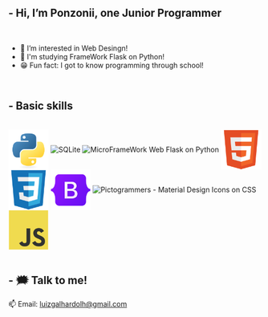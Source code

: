 ## - Hi, I’m Ponzonii, one Junior Programmer
<br>

- 👀 I’m interested in Web Desingn!
- 🌱 I'm studying FrameWork Flask on Python!
- 😁 Fun fact: I got to know programming through school!

<br>

## - Basic skills
<br>
<div style="display: inline_block">
  <img align="center" alt="Python" height="80" width="80" src="https://raw.githubusercontent.com/devicons/devicon/ca28c779441053191ff11710fe24a9e6c23690d6/icons/python/python-original.svg" >
  <img align="center" alt="SQLite" height="80" width="80" src="https://api.nuget.org/v3-flatcontainer/sqlite.redist/3.8.4.2/icon">
  <img align="center" alt="MicroFrameWork Web Flask on Python" height="80" width="180" src="https://flask.palletsprojects.com/en/stable/_images/flask-horizontal.png">
  <img align="center" alt="HTML" height="80" width="80" src="https://raw.githubusercontent.com/devicons/devicon/ca28c779441053191ff11710fe24a9e6c23690d6/icons/html5/html5-original.svg">
  <img align="center" alt="CSS" height="80" width="80" src="https://raw.githubusercontent.com/devicons/devicon/ca28c779441053191ff11710fe24a9e6c23690d6/icons/css3/css3-original.svg">
  <img align="center" alt="Bootstrap pn CSS" height="80" width="80" src="https://raw.githubusercontent.com/devicons/devicon/ca28c779441053191ff11710fe24a9e6c23690d6/icons/bootstrap/bootstrap-original.svg">
  <img align="center" alt="Pictogrammers - Material Design Icons on CSS" height="80" width="80" src="https://pictogrammers.com/images/libraries/mdi.svg">
  <img align="center" alt="JavaScript" height="80" width="80" src="https://raw.githubusercontent.com/devicons/devicon/ca28c779441053191ff11710fe24a9e6c23690d6/icons/javascript/javascript-original.svg">
  
</div>

<br>

## - 🗯️ Talk to me!
📫 Email: luizgalhardolh@gmail.com
